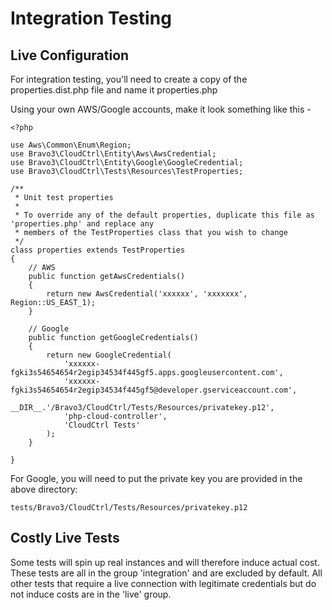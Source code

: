 Integration Testing
===================

Live Configuration
------------------
For integration testing, you'll need to create a copy of the properties.dist.php file and name it properties.php

Using your own AWS/Google accounts, make it look something like this -

    <?php

    use Aws\Common\Enum\Region;
    use Bravo3\CloudCtrl\Entity\Aws\AwsCredential;
    use Bravo3\CloudCtrl\Entity\Google\GoogleCredential;
    use Bravo3\CloudCtrl\Tests\Resources\TestProperties;

    /**
     * Unit test properties
     *
     * To override any of the default properties, duplicate this file as 'properties.php' and replace any
     * members of the TestProperties class that you wish to change
     */
    class properties extends TestProperties
    {
        // AWS
        public function getAwsCredentials()
        {
            return new AwsCredential('xxxxxx', 'xxxxxxx', Region::US_EAST_1);
        }

        // Google
        public function getGoogleCredentials()
        {
            return new GoogleCredential(
                'xxxxxx-fgki3s54654654r2egip34534f445gf5.apps.googleusercontent.com',
                'xxxxxx-fgki3s54654654r2egip34534f445gf5@developer.gserviceaccount.com',
                __DIR__.'/Bravo3/CloudCtrl/Tests/Resources/privatekey.p12',
                'php-cloud-controller',
                'CloudCtrl Tests'
            );
        }

    }

For Google, you will need to put the private key you are provided in the above directory:

    tests/Bravo3/CloudCtrl/Tests/Resources/privatekey.p12

Costly Live Tests
-----------------
Some tests will spin up real instances and will therefore induce actual cost. These tests are all in the group
'integration' and are excluded by default. All other tests that require a live connection with legitimate credentials
but do not induce costs are in the 'live' group.
